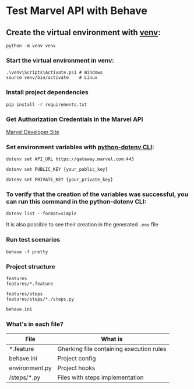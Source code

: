 # Test Marvel API with Behave

## Create the virtual environment with [venv](https://docs.python.org/3/library/venv.html):

    python -m venv venv

### Start the virtual environment in venv:

    .\venv\Scripts\Activate.ps1 # Windows
    source venv/bin/activate    # Linux

### Install project dependencies

    pip install -r requirements.txt

### Get Authorization Credentials in the Marvel API

[Marvel Developer Site](https://developer.marvel.com/account)

### Set environment variables with [python-dotenv CLI](https://pypi.org/project/python-dotenv/):

    dotenv set API_URL https://gateway.marvel.com:443

    dotenv set PUBLIC_KEY {your_public_key}

    dotenv set PRIVATE_KEY {your_private_key}


### To verify that the creation of the variables was successful, you can run this command in the python-dotenv CLI:

    dotenv list --format=simple

It is also possible to see their creation in the generated `.env` file

### Run test scenarios

    behave -f pretty

### Project structure

```
features
features/*.feature

features/steps
features/steps/*./steps.py

behave.ini
```

### What's in each file?

| File | What is |
| ------- | ----------------- |
| *.feature | Gherking file containing execution rules|
| behave.ini | Project config |
| environment.py | Project hooks |
| /steps/*.py | Files with steps implementation |
